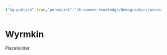 ```yaml
---
{"dg-publish":true,"permalink":"/6-common-knowledge/demographics/ancestries/wyrmkin/wyrmkin/"}
---
```


# Wyrmkin

Placeholder